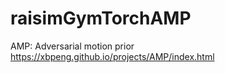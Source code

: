 # raisimGymTorchAMP


AMP: Adversarial motion prior  
https://xbpeng.github.io/projects/AMP/index.html
